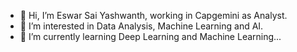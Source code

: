 - 👋 Hi, I’m Eswar Sai Yashwanth, working in Capgemini as Analyst.
- 👀 I’m interested in Data Analysis, Machine Learning and AI.
- 🌱 I’m currently learning Deep Learning and Machine Learning...

<!---
EswarEanumula/EswarEanumula is a ✨ special ✨ repository because its `README.md` (this file) appears on your GitHub profile.
You can click the Preview link to take a look at your changes.
--->
